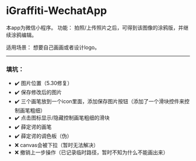 # iGraffiti-WechatApp

本app为微信小程序。
功能：
拍照/上传照片之后，可得到该图像的涂鸦版，并继续涂鸦编辑。

适用场景：
想要自己画画或者设计logo。

***

### 填坑：

* ✔️	图片位置（5.30修复）
* ✔️	保存修改后的图片
* ✔️	三个画笔放到一个icon里面，添加保存图片按钮（添加了一个滑块控件来控制画笔粗细）
* ✔️	点击图标显示/隐藏控制画笔粗细的滑块
* ✔️	薛定谔的画笔
* ✔️	薛定谔的调色板（伪）
* ❌	canvas会被下拉（暂时无法解决）
* ❌	撤销上一步操作（已记录临时路径，暂时不知为什么不能画出来）